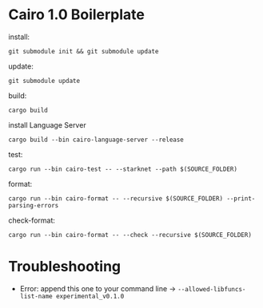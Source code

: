 # Cairo 1.0 Boilerplate

install:

    git submodule init && git submodule update

update:

    git submodule update

build:

    cargo build

install Language Server

    cargo build --bin cairo-language-server --release

test:

    cargo run --bin cairo-test -- --starknet --path $(SOURCE_FOLDER)

format:

    cargo run --bin cairo-format -- --recursive $(SOURCE_FOLDER) --print-parsing-errors

check-format:

    cargo run --bin cairo-format -- --check --recursive $(SOURCE_FOLDER)

# Troubleshooting 
- Error: 
append this one to your command line -> ``` --allowed-libfuncs-list-name experimental_v0.1.0 ```
